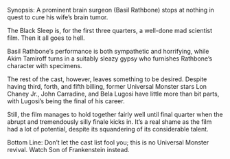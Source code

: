 Synopsis: A prominent brain surgeon (Basil Rathbone) stops at nothing in quest to cure his wife’s brain tumor.

The Black Sleep is, for the first three quarters, a well-done mad scientist film.  Then it all goes to hell.

Basil Rathbone’s performance is both sympathetic and horrifying, while Akim Tamiroff turns in a suitably sleazy gypsy who furnishes Rathbone’s character with specimens. 

The rest of the cast, however, leaves something to be desired.  Despite having third, forth, and fifth billing, former Universal Monster stars Lon Chaney Jr., John Carradine, and Bela Lugosi have little more than bit parts, with Lugosi’s being the final of his career.

Still, the film manages to hold together fairly well until final quarter when the abrupt and tremendously silly finale kicks in.  It’s a real shame as the film had a lot of potential, despite its squandering of its considerable talent.

Bottom Line: Don’t let the cast list fool you; this is no Universal Monster revival.  Watch Son of Frankenstein instead.
